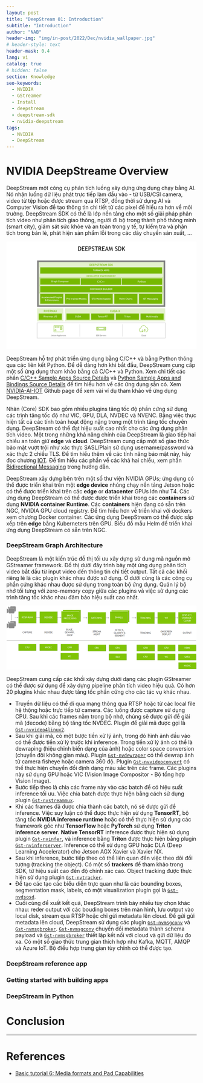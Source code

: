 ```yaml
---
layout: post
title: "DeepStream 01: Introduction"
subtitle: "Introduction"
author: "NAB"
header-img: "img/in-post/2022/Dec/nvidia_wallpaper.jpg"
# header-style: text
header-mask: 0.4
lang: vi
catalog: true
# hidden: false
section: Knowledge
seo-keywords:
  - NVIDIA
  - GStreamer
  - Install
  - deepstream
  - deepstream-sdk
  - nvidia-deepstream
tags:
  - NVIDIA
  - DeepStream
---
```


# NVIDIA DeepStreame Overview

DeepStream một công cụ phân tích luồng xây dựng ứng dụng chạy bằng AI. Nó nhận luồng dữ liệu phát trực tiếp làm đầu vào - từ USB/CSI camera, video từ tệp hoặc được stream qua RTSP, đồng thời sử dụng AI và Computer Vision để tạo thông tin chi tiết từ các pixel để hiểu ra hơn về môi trường. DeepStream SDK có thể là lớp nền tảng cho một số giải pháp phân tích video như phân tích giao thông, người đi bộ trong thành phố thông minh (smart city), giám sát sức khỏe và an toàn trong y tế, tự kiểm tra và phân tích trong bán lẻ, phát hiện sản phẩm lỗi trong các dây chuyền sản xuất, ...

![DeepStream Overview](/img/in-post/2022/Dec/Knowledge/deepstream/DeepStream_Overview.png "DeepStream Overview")

DeepStream hỗ trợ phát triển ứng dụng bằng C/C++ và bằng Python thông qua các liên kết Python. Để dễ dàng hơn khi bắt đầu, DeepStream cung cấp một số ứng dụng tham khảo bằng cả C/C++ và Python. Xem chi tiết các phần [C/C++ Sample Apps Source Details](https://docs.nvidia.com/metropolis/deepstream/dev-guide/text/DS_C_Sample_Apps.html) và [Python Sample Apps and Bindings Source Details](https://docs.nvidia.com/metropolis/deepstream/dev-guide/text/DS_Python_Sample_Apps.html) để tìm hiểu hơn về các ứng dụng sẵn có. Xem [NVIDIA-AI-IOT](https://github.com/NVIDIA-AI-IOT/deepstream_reference_apps) Github page để xem vài ví dụ tham khảo về ứng dụng DeepStream.

Nhân (Core) SDK bao gồm nhiều plugins tăng tốc độ phần cứng sử dụng các trình tăng tốc độ như VIC, GPU, DLA, NVDEC và NVENC. Bằng việc thực hiện tất cả các tính toán hoạt động nặng trong một trình tăng tốc chuyên dụng. DeepStream có thể đạt hiệu suất cao nhất cho các ứng dụng phân tích video. Một trong những khả năng chính của DeepStream là giao tiếp hai chiều an toàn giữ **edge** và **cloud**. DeepStream cung cấp một số giao thức bảo mật vượt trội như xác thực SASL/Plain sử dụng username/password và xác thực 2 chiều TLS. Để tìm hiểu thêm về các tính năng bảo mật này, hãy đọc chương [IOT](https://docs.nvidia.com/metropolis/deepstream/dev-guide/text/DS_IoT.html). Để tìm hiểu các phần về các khả hai chiều, xem phần [Bidirectional Messaging](https://docs.nvidia.com/metropolis/deepstream/dev-guide/text/DS_IoT.html#bi-directional-label) trong hướng dẫn.

DeepStream xây dựng bên trên một số thư viện NVIDIA GPUs; ứng dụng có thể được triển khai trên một **edge device** nhúng chạy nền tảng Jetson hoặc có thể được triển khai trên các **edge** or **datacenter** GPUs lớn như T4. Các ứng dụng DeepStream có thể được được triển khai trong các **containers** sử dụng **NVIDIA container Runtime**. Các **containers** hiện đang có sẵn trên NGC, NVIDIA GPU cloud registry. Để tìm hiểu hơn về triển khai với dockers xem chương Docker container. Các ứng dụng DeepStream có thể được sắp xếp trên **edge** bằng Kuberneters trên GPU. Biểu đồ mẫu Helm để triển khai ứng dụng DeepStream có sẵn trên NGC.

### DeepStream Graph Architecture

DeepStream là một kiến trúc đồ thị tối ưu xây dựng sử dung mã nguồn mở GStreamer framework. Đồ thị dưới đây trình bày một ứng dụng phân tích video bắt đầu từ input video đến thông tin chi tiết output. Tất cả các khối riêng lẻ là các plugin khác nhau được sử dụng. Ở dưới cùng là các công cụ phần cứng khác nhau được sử dụng trong toàn bộ ứng dụng. Quản lý bộ nhớ tối tưng với zero-memory copy giữa các plugins và việc sử dụng các trình tăng tốc khác nhau đảm bảo hiệu suất cao nhất.

![DeepStream overview graph architecture](/img/in-post/2022/Dec/Knowledge/deepstream/DS_overview_graph_architecture.png "DeepStream overview graph architecture")

DeepStream cung cấp các khối xây dựng dưới dạng các plugin GStreamer có thể được sử dụng để xây dựng pipeline phân tích video hiệu quả. Có hơn 20 plugins khác nhau được tăng tốc phần cứng cho các tác vụ khác nhau.

* Truyền dữ liệu có thể đi qua mạng thông qua RTSP hoặc từ các local file hệ thộng hoặc trực tiếp từ camera. Các luồng được capture sử dụng CPU. Sau khi các frames nằm  trong bộ nhớ, chúng sẽ được gửi để giải mã (decode) bằng bộ tăng tốc NVDEC. Plugin để giải mã được gọi là [`Gst-nvvideo4linux2`](https://docs.nvidia.com/metropolis/deepstream/dev-guide/text/DS_plugin_gst-nvvideo4linux2.html).
* Sau khi giải mã, có một bược tiền xử lý ảnh, trong đó hình ảnh đầu vào có thể được tiền xử lý trước khi inference. Trong tiền xử lý ảnh có thể là dewraping (hiệu chỉnh biến dạng của ảnh) hoặc color space conversion (chuyển đôi không gian màu). Plugin [`Gst-nvdewraper`](https://docs.nvidia.com/metropolis/deepstream/dev-guide/text/DS_plugin_gst-nvdewarper.html) có thể dewrap ảnh tử camera fisheye hoặc camera 360 độ. Plugin [`Gst-nvvideoconvert`](https://docs.nvidia.com/metropolis/deepstream/dev-guide/text/DS_plugin_gst-nvvideoconvert.html) có thể thực hiện chuyển đổi định dạng màu sắc trên các frame. Các plugins này sử dụng GPU hoặc VIC (Vision Image Compositor - Bộ tổng hợp Vision Image).
* Bước tiếp theo là chia các frame này vào các batch để có hiệu suất inference tối ưu. Việc chia batch được thực hiện bằng cách sử dụng plugin [`Gst-nvstreammux`](https://docs.nvidia.com/metropolis/deepstream/dev-guide/text/DS_plugin_gst-nvstreammux.html).
* Khi các frames đã được chia thành các batch, nó sẽ được gửi để inference. Việc suy luận có thể được thực hiện sử dụng **TensorRT**, bộ tăng tốc **NVIDIA inference runtime**  hoặc có thể thực hiện sử dụng các framework gốc như **TensorFlow** hoặc **PyTorch** sử dụng **Triton inference server**. **Native TensorRT** inference được thực hiện sử dụng plugin [`Gst-nvinfer`](https://docs.nvidia.com/metropolis/deepstream/dev-guide/text/DS_plugin_gst-nvinfer.html), và inference bằng **Triton** được thực hiện bằng plugin [`Gst-nvinferserver`](https://docs.nvidia.com/metropolis/deepstream/dev-guide/text/DS_plugin_gst-nvinferserver.html).  Inference có thể sử dụng GPU hoặc DLA (Deep Learning Accelerator) cho Jetson AGX Xavier và Xavier NX.
* Sau khi inference, bước tiếp theo có thể liên quan đến việc theo dõi đối tượng (tracking the object). Có một số **trackers** để tham khảo trong SDK, từ hiệu suất cao đến độ chính xác cao. Object tracking được thực hiện sử dụng plugin [`Gst-nvtracker`](https://docs.nvidia.com/metropolis/deepstream/dev-guide/text/DS_plugin_gst-nvtracker.html).
* Để tạo các tạo các biểu diễn trực quan như là các bounding boxes, segmentation mask, labels, có một visualization plugin gọi là [`Gst-nvdsosd`](https://docs.nvidia.com/metropolis/deepstream/dev-guide/text/DS_plugin_gst-nvdsosd.html).
* Cuối cùng để xuất kết quả, DeepStream trình bày nhiều tùy chọn khác nhau: reder output với các bouding boxes trên màn hình, lưu output vào local disk, stream qua RTSP hoặc chỉ gửi metadata lên cloud. Để  gửi gửi metadata lên cloud, DeepStream sử dụng các plugin [`Gst-nvmsgconv`](https://docs.nvidia.com/metropolis/deepstream/dev-guide/text/DS_plugin_gst-nvmsgconv.html) và [`Gst-nvmsgbroker`](https://docs.nvidia.com/metropolis/deepstream/dev-guide/text/DS_plugin_gst-nvmsgbroker.html). [`Gst-nvmsgconv`](https://docs.nvidia.com/metropolis/deepstream/dev-guide/text/DS_plugin_gst-nvmsgconv.html) chuyển đổi metadata thành schema payload và [`Gst-nvmsgbroker`](https://docs.nvidia.com/metropolis/deepstream/dev-guide/text/DS_plugin_gst-nvmsgbroker.html) thiết lập kết nối với cloud và gửi dữ liệu đo xa. Có một số giao thức trung gian thích hợp như Kafka, MQTT, AMQP và Azure IoT. Bộ điều hợp trung gian tùy chỉnh có thể được tạo.

### DeepStream reference app

### Getting started with building apps

### DeepStream in Python






# Conclusion

----

# References

* [Basic tutorial 6: Media formats and Pad Capabilities](https://gstreamer.freedesktop.org/documentation/tutorials/basic/media-formats-and-pad-capabilities.html?gi-language=c#conclusion)
